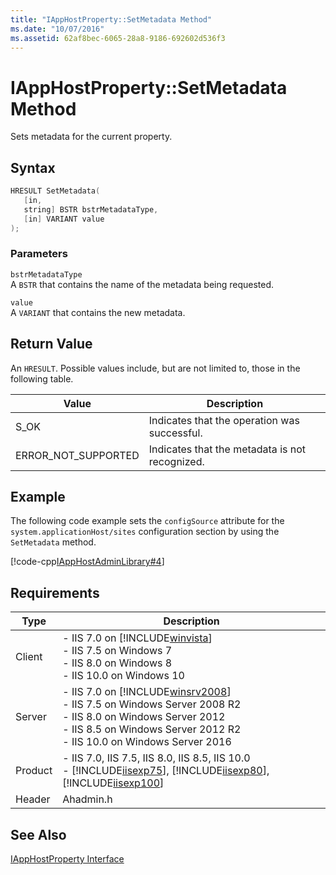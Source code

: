 ```yaml
---
title: "IAppHostProperty::SetMetadata Method"
ms.date: "10/07/2016"
ms.assetid: 62af8bec-6065-28a8-9186-692602d536f3
---
```

# IAppHostProperty::SetMetadata Method
Sets metadata for the current property.  
  
## Syntax  
  
```cpp  
HRESULT SetMetadata(  
   [in,  
   string] BSTR bstrMetadataType,  
   [in] VARIANT value  
);  
```  
  
### Parameters  
 `bstrMetadataType`  
 A `BSTR` that contains the name of the metadata being requested.  
  
 `value`  
 A `VARIANT` that contains the new metadata.  
  
## Return Value  
 An `HRESULT`. Possible values include, but are not limited to, those in the following table.  
  
|Value|Description|  
|-----------|-----------------|  
|S_OK|Indicates that the operation was successful.|  
|ERROR_NOT_SUPPORTED|Indicates that the metadata is not recognized.|  
  
## Example  
 The following code example sets the `configSource` attribute for the `system.applicationHost/sites` configuration section by using the `SetMetadata` method.  
  
 [!code-cpp[IAppHostAdminLibrary#4](../../../samples/snippets/cpp/VS_Snippets_IIS/IIS7/IAppHostAdminLibrary/cpp/IAppHostElementSetMetadata.cpp#4)]  
  
## Requirements  
  
|Type|Description|  
|----------|-----------------|  
|Client|-   IIS 7.0 on [!INCLUDE[winvista](../../wmi-provider/includes/winvista-md.md)]<br />-   IIS 7.5 on Windows 7<br />-   IIS 8.0 on Windows 8<br />-   IIS 10.0 on Windows 10|  
|Server|-   IIS 7.0 on [!INCLUDE[winsrv2008](../../wmi-provider/includes/winsrv2008-md.md)]<br />-   IIS 7.5 on Windows Server 2008 R2<br />-   IIS 8.0 on Windows Server 2012<br />-   IIS 8.5 on Windows Server 2012 R2<br />-   IIS 10.0 on Windows Server 2016|  
|Product|-   IIS 7.0, IIS 7.5, IIS 8.0, IIS 8.5, IIS 10.0<br />-   [!INCLUDE[iisexp75](../../web-development-reference/native-code-api-reference/includes/iisexp75-md.md)], [!INCLUDE[iisexp80](../../web-development-reference/native-code-api-reference/includes/iisexp80-md.md)], [!INCLUDE[iisexp100](../../web-development-reference/native-code-api-reference/includes/iisexp100-md.md)]|  
|Header|Ahadmin.h|  
  
## See Also  
 [IAppHostProperty Interface](../../web-development-reference/native-code-api-reference/iapphostproperty-interface.md)